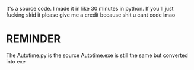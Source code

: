 It's a source code. I made it in like 30 minutes in python. If you'll just fucking skid it please give me a credit
because shit u cant code lmao 

# REMINDER
The Autotime.py is the source
Autotime.exe is still the same but converted into exe
